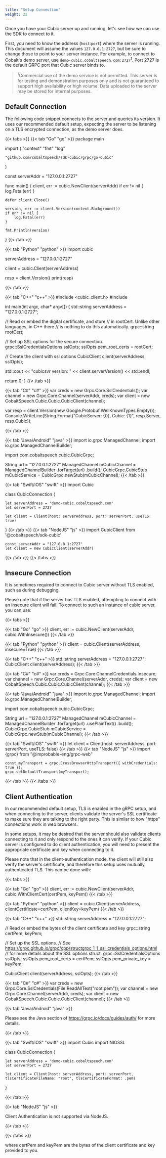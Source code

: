 ```yaml
---
title: "Setup Connection"
weight: 22
---
```


Once you have your Cubic server up and running, let's see how we can use the SDK
to connect to it.

<!--more-->

First, you need to know the address (`host`:`port`) where the server is running.
This document will assume the values `127.0.0.1:2727`, but be sure to change
those to point to your server instance. For example, to connect to Cobalt's demo server,
use `demo-cubic.cobaltspeech.com:2727`<sup>1</sup>.  Port 2727 is the default GRPC port that
Cubic server binds to.

> <sup>1</sup>Commercial use of the demo service is not permitted. This server is for testing and demonstration purposes only and is not guaranteed to support high availability or high volume. Data uploaded to the server may be stored for internal purposes.

## Default Connection

The following code snippet connects to the server and queries its version.  It uses our recommended
default setup, expecting the server to be listening on a TLS encrypted connection,  as the demo
server does.

{{< tabs >}}
{{< tab "Go" "go" >}}
package main

import (
	"context"
	"fmt"
	"log"

	"github.com/cobaltspeech/sdk-cubic/grpc/go-cubic"
)

const serverAddr = "127.0.0.1:2727"

func main() {
	client, err := cubic.NewClient(serverAddr)
	if err != nil {
		log.Fatal(err)
	}

	defer client.Close()

	version, err := client.Version(context.Background())
	if err != nil {
		log.Fatal(err)
	}

	fmt.Println(version)
}
{{< /tab >}}

{{< tab "Python" "python" >}}
import cubic

serverAddress = "127.0.0.1:2727"

client = cubic.Client(serverAddress)

resp = client.Version()
print(resp)

{{< /tab >}}

{{< tab "C++" "c++" >}}
#include <cubic_client.h>
#include <iostream>

int main(int argc, char* argv[])
{
  std::string serverAddress = "127.0.0.1:2727";

  // Read or embed the digital certificate, and store
  // in rootCert. Unlike other languages, in C++ there
  // is nothing to do this automatically.
  grpc::string rootCert;

  // Set up SSL options for the secure connection.
  grpc::SslCredentialsOptions sslOpts;
  sslOpts.pem_root_certs = rootCert;

  // Create the client with ssl options
  CubicClient client(serverAddress, sslOpts);

  std::cout << "cubicsvr version: " << client.serverVersion() << std::endl;

  return 0;
}
{{< /tab >}}

{{< tab "C#" "c#" >}}
var creds = new Grpc.Core.SslCredentials();
var channel = new Grpc.Core.Channel(serverAddr, creds);
var client = new CobaltSpeech.Cubic.Cubic.CubicClient(channel);

var resp = client.Version(new Google.Protobuf.WellKnownTypes.Empty());
Console.WriteLine(String.Format("CubicServer: {0}, Cubic: {1}", resp.Server, resp.Cubic));

{{< /tab >}}

{{< tab "Java/Android" "java" >}}
import io.grpc.ManagedChannel;
import io.grpc.ManagedChannelBuilder;

import com.cobaltspeech.cubic.CubicGrpc;

String url = "127.0.0.1:2727"
ManagedChannel mCubicChannel = ManagedChannelBuilder
    .forTarget(url)
    .build();
CubicGrpc.CubicStub mCubicService = CubicGrpc.newStub(mCubicChannel);
{{< /tab >}}

{{< tab "Swift/iOS" "swift" >}}
import Cubic

class CubicConnection {

    let serverAddress = "demo-cubic.cobaltspeech.com"
    let serverPort = 2727

    let client = Client(host: serverAddress, port: serverPort, useTLS: true)

}
{{< /tab >}}
{{< tab "NodeJS" "js" >}}
    import CubicClient from '@cobaltspeech/sdk-cubic'

    const serverAddr = "127.0.0.1:2727"
    let client = new CubicClient(serverAddr)
{{< /tab >}}
{{< /tabs >}}

## Insecure Connection

It is sometimes required to connect to Cubic server without TLS enabled, such as
during debugging.

Please note that if the server has TLS enabled, attempting to connect with an
insecure client will fail.
To connect to such an instance of cubic server, you can use:

{{< tabs >}}

{{< tab "Go" "go" >}}
client, err := cubic.NewClient(serverAddr, cubic.WithInsecure())
{{< /tab >}}

{{< tab "Python" "python" >}}
client = cubic.Client(serverAddress, insecure=True)
{{< /tab >}}

{{< tab "C++" "c++" >}}
std::string serverAddress = "127.0.0.1:2727";
CubicClient client(serverAddress);
{{< /tab >}}

{{< tab "C#" "c#" >}}
var creds = Grpc.Core.ChannelCredentials.Insecure;
var channel = new Grpc.Core.Channel(serverAddr, creds);
var client = new CobaltSpeech.Cubic.Cubic.CubicClient(channel);
{{< /tab >}}

{{< tab "Java/Android" "java" >}}
import io.grpc.ManagedChannel;
import io.grpc.ManagedChannelBuilder;

import com.cobaltspeech.cubic.CubicGrpc;

String url = "127.0.0.1:2727"
ManagedChannel mCubicChannel = ManagedChannelBuilder
    .forTarget(url)
    .usePlainText()
    .build();
CubicGrpc.CubicStub mCubicService = CubicGrpc.newStub(mCubicChannel);
{{< /tab >}}

{{< tab "Swift/iOS" "swift" >}}
let client = Client(host: serverAddress, port: serverPort, useTLS: false)
{{< /tab >}}
{{< tab "NodeJS" "js" >}}
    import {grpc} from "@improbable-eng/grpc-web"
    
    const myTransport = grpc.CrossBrowserHttpTransport({ withCredentials: true });
    grpc.setDefaultTransport(myTransport);
{{< /tab >}}
{{< /tabs >}}

## Client Authentication

In our recommended default setup, TLS is enabled in the gRPC setup, and when
connecting to the server, clients validate the server's SSL certificate to make
sure they are talking to the right party.  This is similar to how "https"
connections work in web browsers.

In some setups, it may be desired that the server should also validate clients
connecting to it and only respond to the ones it can verify. If your Cubic
server is configured to do client authentication, you will need to present the
appropriate certificate and key when connecting to it.

Please note that in the client-authentication mode, the client will still also
verify the server's certificate, and therefore this setup uses mutually
authenticated TLS. This can be done with:

{{< tabs >}}

{{< tab "Go" "go" >}}
client, err := cubic.NewClient(serverAddr,  cubic.WithClientCert(certPem, keyPem))
{{< /tab >}}

{{< tab "Python" "python" >}}
client = cubic.Client(serverAddress, clientCertificate=certPem, clientKey=keyPem)
{{< /tab >}}

{{< tab "C++" "c++" >}}
std::string serverAddress = "127.0.0.1:2727";

// Read or embed the bytes of the client certificate and key
grpc::string certPem, keyPem;

// Set up the SSL options.
// See https://grpc.github.io/grpc/cpp/structgrpc_1_1_ssl_credentials_options.html
// for more details about the SSL options struct.
grpc::SslCredentialsOptions sslOpts;
sslOpts.pem_root_certs = certPem;
sslOpts.pem_private_key = keyPem;

CubicClient client(serverAddress, sslOpts);
{{< /tab >}}

{{< tab "C#" "c#" >}}
var creds = new Grpc.Core.SslCredentials(File.ReadAllText("root.pem"));
var channel = new Grpc.Core.Channel(serverAddr, creds);
var client = new CobaltSpeech.Cubic.Cubic.CubicClient(channel);
{{< /tab >}}

{{< tab "Java/Android" "java" >}}

Please see the Java section of https://grpc.io/docs/guides/auth/ for more details.

{{< /tab >}}

{{< tab "Swift/iOS" "swift" >}}
import Cubic
import NIOSSL

class CubicConnection {

    let serverAddress = "demo-cubic.cobaltspeech.com"
    let serverPort = 2727

    let client = Client(host: serverAddress, port: serverPort, tlsCertificateFileName: "root", tlsCertificateFormat: .pem)

}

{{< /tab >}}

{{< tab "NodeJS" "js" >}}

Client Authentication is not supported via NodeJS.

{{< /tab >}}

{{< /tabs >}}

where certPem and keyPem are the bytes of the client certificate and key
provided to you.

